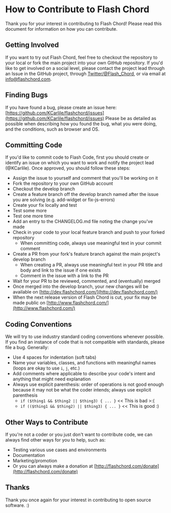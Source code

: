 # How to Contribute to Flash Chord
Thank you for your interest in contributing to Flash Chord! Please read this document for information on how you can contribute.

## Getting Involved
If you want to try out Flash Chord, feel free to checkout the repository to your local or fork the main project into your own GitHub repository. If you'd like to get involved on a social level, please contact the project lead through an Issue in the GitHub project, through [Twitter/@Flash_Chord](https://twitter.com/flash_chord), or via email at [info@flashchord.com](mailto:info@flashchord.com).

## Finding Bugs
If you have found a bug, please create an issue here: [https://github.com/KCarlile/flashchord/issues](https://github.com/KCarlile/flashchord/issues) Please be as detailed as possible when describing how you found the bug, what you were doing, and the conditions, such as browser and OS.

## Committing Code
If you'd like to commit code to Flash Code, first you should create or identify an issue on which you want to work and notify the project lead (@KCarlile). Once approved, you should follow these steps:
- Assign the issue to yourself and comment that you'll be working on it
- Fork the repository to your own GitHub account
- Checkout the develop branch
- Create a feature branch off the develop branch named after the issue you are solving (e.g. add-widget or fix-js-errors)
- Create your fix locally and test
- Test some more
- Test one more time
- Add an entry to the CHANGELOG.md file noting the change you've made
- Check in your code to your local feature branch and push to your forked repository
  - When committing code, always use meaningful text in your commit comment
- Create a PR from your fork's feature branch against the main project's develop branch
  - When creating a PR, always use meaningful text in your PR title and body and link to the issue if one exists
  - Comment in the issue with a link to the PR
- Wait for your PR to be reviewed, commented, and (eventually) merged
- Once merged into the develop branch, your new changes will be available on [http://dev.flashchord.com/](http://dev.flashchord.com/)
- When the next release version of Flash Chord is cut, your fix may be made public on [http://www.flashchord.com/](http://www.flashchord.com/)

## Coding Conventions
We will try to use industry standard coding conventions whenever possible. If you find an instance of code that is not compatible with standards, please file a bug. Generally:
- Use 4 spaces for indentation (soft tabs)
- Name your variables, classes, and functions with meaningful names (loops are okay to use `i`, `j`, etc.)
- Add comments where applicable to describe your code's intent and anything that might need explanation
- Always use explicit parenthesis: order of operations is not good enough because it may not be what the coder intends; always use explicit parenthesis
  - `if ($thing1 && $thing2 || $thing3) { ... }` << This is bad >:(
  - `if (($thing1 && $thing2) || $thing3) { ... }` << This is good :)

## Other Ways to Contribute
If you're not a coder or you just don't want to contribute code, we can always find other ways for you to help, such as:
- Testing various use cases and environments
- Documentation
- Marketing/promotion
- Or you can always make a donation at [http://flashchord.com/donate](http://flashchord.com/donate)

## Thanks
Thank you once again for your interest in contributing to open source software. :)
